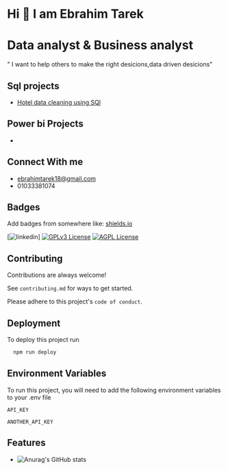 
#  Hi 👋 I am Ebrahim Tarek
# Data analyst & Business analyst

" I want to help others to make the right desicions,data driven desicions"

##  Sql projects

 - [Hotel data cleaning using SQl](https://github.com/EbrahimTarek/CleaningHoteldata/tree/main/hoteldata)


## Power bi Projects

- 


## Connect With me

 - ebrahimtarek18@gmail.com
 - 01033381074
 

## Badges

Add badges from somewhere like: [shields.io](https://shields.io/)

[![linkedin](https://www.linkedin.com/in/ebrahim-tarek-7a0743143/)]
[![GPLv3 License](https://img.shields.io/badge/License-GPL%20v3-yellow.svg)](https://opensource.org/licenses/)
[![AGPL License](https://img.shields.io/badge/license-AGPL-blue.svg)](http://www.gnu.org/licenses/agpl-3.0)


## Contributing

Contributions are always welcome!

See `contributing.md` for ways to get started.

Please adhere to this project's `code of conduct`.


## Deployment

To deploy this project run

```bash
  npm run deploy
```


## Environment Variables

To run this project, you will need to add the following environment variables to your .env file

`API_KEY`

`ANOTHER_API_KEY`


## Features

- ![Anurag's GitHub stats](https://github-readme-stats.vercel.app/api?username=ebrahimtarek&show_icons=true&theme=radical)

